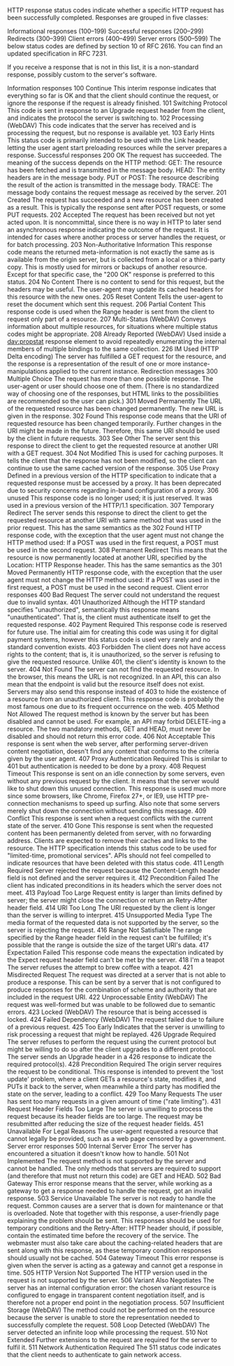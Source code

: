 HTTP response status codes indicate whether a specific HTTP request has been successfully completed. Responses are grouped in five classes:

Informational responses (100–199)
Successful responses (200–299)
Redirects (300–399)
Client errors (400–499)
Server errors (500–599)
The below status codes are defined by section 10 of RFC 2616. You can find an updated specification in RFC 7231.

If you receive a response that is not in this list, it is a non-standard response, possibly custom to the server's software.

Information responses
100 Continue
This interim response indicates that everything so far is OK and that the client should continue the request, or ignore the response if the request is already finished.
101 Switching Protocol
This code is sent in response to an Upgrade request header from the client, and indicates the protocol the server is switching to.
102 Processing (WebDAV)
This code indicates that the server has received and is processing the request, but no response is available yet.
103 Early Hints
This status code is primarily intended to be used with the Link header, letting the user agent start preloading resources while the server prepares a response.
Successful responses
200 OK
The request has succeeded. The meaning of the success depends on the HTTP method:
GET: The resource has been fetched and is transmitted in the message body.
HEAD: The entity headers are in the message body.
PUT or POST: The resource describing the result of the action is transmitted in the message body.
TRACE: The message body contains the request message as received by the server.
201 Created
The request has succeeded and a new resource has been created as a result. This is typically the response sent after POST requests, or some PUT requests.
202 Accepted
The request has been received but not yet acted upon. It is noncommittal, since there is no way in HTTP to later send an asynchronous response indicating the outcome of the request. It is intended for cases where another process or server handles the request, or for batch processing.
203 Non-Authoritative Information
This response code means the returned meta-information is not exactly the same as is available from the origin server, but is collected from a local or a third-party copy. This is mostly used for mirrors or backups of another resource. Except for that specific case, the "200 OK" response is preferred to this status.
204 No Content
There is no content to send for this request, but the headers may be useful. The user-agent may update its cached headers for this resource with the new ones.
205 Reset Content
Tells the user-agent to reset the document which sent this request.
206 Partial Content
This response code is used when the Range header is sent from the client to request only part of a resource.
207 Multi-Status (WebDAV)
Conveys information about multiple resources, for situations where multiple status codes might be appropriate.
208 Already Reported (WebDAV)
Used inside a <dav:propstat> response element to avoid repeatedly enumerating the internal members of multiple bindings to the same collection.
226 IM Used (HTTP Delta encoding)
The server has fulfilled a GET request for the resource, and the response is a representation of the result of one or more instance-manipulations applied to the current instance.
Redirection messages
300 Multiple Choice
The request has more than one possible response. The user-agent or user should choose one of them. (There is no standardized way of choosing one of the responses, but HTML links to the possibilities are recommended so the user can pick.)
301 Moved Permanently
The URL of the requested resource has been changed permanently. The new URL is given in the response.
302 Found
This response code means that the URI of requested resource has been changed temporarily. Further changes in the URI might be made in the future. Therefore, this same URI should be used by the client in future requests.
303 See Other
The server sent this response to direct the client to get the requested resource at another URI with a GET request.
304 Not Modified
This is used for caching purposes. It tells the client that the response has not been modified, so the client can continue to use the same cached version of the response.
305 Use Proxy 
Defined in a previous version of the HTTP specification to indicate that a requested response must be accessed by a proxy. It has been deprecated due to security concerns regarding in-band configuration of a proxy.
306 unused
This response code is no longer used; it is just reserved. It was used in a previous version of the HTTP/1.1 specification.
307 Temporary Redirect
The server sends this response to direct the client to get the requested resource at another URI with same method that was used in the prior request. This has the same semantics as the 302 Found HTTP response code, with the exception that the user agent must not change the HTTP method used: If a POST was used in the first request, a POST must be used in the second request.
308 Permanent Redirect
This means that the resource is now permanently located at another URI, specified by the Location: HTTP Response header. This has the same semantics as the 301 Moved Permanently HTTP response code, with the exception that the user agent must not change the HTTP method used: If a POST was used in the first request, a POST must be used in the second request.
Client error responses
400 Bad Request
The server could not understand the request due to invalid syntax.
401 Unauthorized
Although the HTTP standard specifies "unauthorized", semantically this response means "unauthenticated". That is, the client must authenticate itself to get the requested response.
402 Payment Required 
This response code is reserved for future use. The initial aim for creating this code was using it for digital payment systems, however this status code is used very rarely and no standard convention exists.
403 Forbidden
The client does not have access rights to the content; that is, it is unauthorized, so the server is refusing to give the requested resource. Unlike 401, the client's identity is known to the server.
404 Not Found
The server can not find the requested resource. In the browser, this means the URL is not recognized. In an API, this can also mean that the endpoint is valid but the resource itself does not exist. Servers may also send this response instead of 403 to hide the existence of a resource from an unauthorized client. This response code is probably the most famous one due to its frequent occurrence on the web.
405 Method Not Allowed
The request method is known by the server but has been disabled and cannot be used. For example, an API may forbid DELETE-ing a resource. The two mandatory methods, GET and HEAD, must never be disabled and should not return this error code.
406 Not Acceptable
This response is sent when the web server, after performing server-driven content negotiation, doesn't find any content that conforms to the criteria given by the user agent.
407 Proxy Authentication Required
This is similar to 401 but authentication is needed to be done by a proxy.
408 Request Timeout
This response is sent on an idle connection by some servers, even without any previous request by the client. It means that the server would like to shut down this unused connection. This response is used much more since some browsers, like Chrome, Firefox 27+, or IE9, use HTTP pre-connection mechanisms to speed up surfing. Also note that some servers merely shut down the connection without sending this message.
409 Conflict
This response is sent when a request conflicts with the current state of the server.
410 Gone
This response is sent when the requested content has been permanently deleted from server, with no forwarding address. Clients are expected to remove their caches and links to the resource. The HTTP specification intends this status code to be used for "limited-time, promotional services". APIs should not feel compelled to indicate resources that have been deleted with this status code.
411 Length Required
Server rejected the request because the Content-Length header field is not defined and the server requires it.
412 Precondition Failed
The client has indicated preconditions in its headers which the server does not meet.
413 Payload Too Large
Request entity is larger than limits defined by server; the server might close the connection or return an Retry-After header field.
414 URI Too Long
The URI requested by the client is longer than the server is willing to interpret.
415 Unsupported Media Type
The media format of the requested data is not supported by the server, so the server is rejecting the request.
416 Range Not Satisfiable
The range specified by the Range header field in the request can't be fulfilled; it's possible that the range is outside the size of the target URI's data.
417 Expectation Failed
This response code means the expectation indicated by the Expect request header field can't be met by the server.
418 I'm a teapot
The server refuses the attempt to brew coffee with a teapot.
421 Misdirected Request
The request was directed at a server that is not able to produce a response. This can be sent by a server that is not configured to produce responses for the combination of scheme and authority that are included in the request URI.
422 Unprocessable Entity (WebDAV)
The request was well-formed but was unable to be followed due to semantic errors.
423 Locked (WebDAV)
The resource that is being accessed is locked.
424 Failed Dependency (WebDAV)
The request failed due to failure of a previous request.
425 Too Early 
Indicates that the server is unwilling to risk processing a request that might be replayed.
426 Upgrade Required
The server refuses to perform the request using the current protocol but might be willing to do so after the client upgrades to a different protocol. The server sends an Upgrade header in a 426 response to indicate the required protocol(s).
428 Precondition Required
The origin server requires the request to be conditional. This response is intended to prevent the 'lost update' problem, where a client GETs a resource's state, modifies it, and PUTs it back to the server, when meanwhile a third party has modified the state on the server, leading to a conflict.
429 Too Many Requests
The user has sent too many requests in a given amount of time ("rate limiting").
431 Request Header Fields Too Large
The server is unwilling to process the request because its header fields are too large. The request may be resubmitted after reducing the size of the request header fields.
451 Unavailable For Legal Reasons
The user-agent requested a resource that cannot legally be provided, such as a web page censored by a government.
Server error responses
500 Internal Server Error
The server has encountered a situation it doesn't know how to handle.
501 Not Implemented
The request method is not supported by the server and cannot be handled. The only methods that servers are required to support (and therefore that must not return this code) are GET and HEAD.
502 Bad Gateway
This error response means that the server, while working as a gateway to get a response needed to handle the request, got an invalid response.
503 Service Unavailable
The server is not ready to handle the request. Common causes are a server that is down for maintenance or that is overloaded. Note that together with this response, a user-friendly page explaining the problem should be sent. This responses should be used for temporary conditions and the Retry-After: HTTP header should, if possible, contain the estimated time before the recovery of the service. The webmaster must also take care about the caching-related headers that are sent along with this response, as these temporary condition responses should usually not be cached.
504 Gateway Timeout
This error response is given when the server is acting as a gateway and cannot get a response in time.
505 HTTP Version Not Supported
The HTTP version used in the request is not supported by the server.
506 Variant Also Negotiates
The server has an internal configuration error: the chosen variant resource is configured to engage in transparent content negotiation itself, and is therefore not a proper end point in the negotiation process.
507 Insufficient Storage (WebDAV)
The method could not be performed on the resource because the server is unable to store the representation needed to successfully complete the request.
508 Loop Detected (WebDAV)
The server detected an infinite loop while processing the request.
510 Not Extended
Further extensions to the request are required for the server to fulfil it.
511 Network Authentication Required
The 511 status code indicates that the client needs to authenticate to gain network access.
